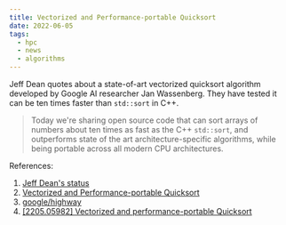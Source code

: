 ```yaml
---
title: Vectorized and Performance-portable Quicksort
date: 2022-06-05
tags:
  - hpc
  - news
  - algorithms
---
```


Jeff Dean quotes about a state-of-art vectorized quicksort algorithm developed
by Google AI researcher Jan Wassenberg. They have tested it can be ten times
faster than `std::sort` in C++.

> Today we're sharing open source code that can sort arrays of numbers about ten
> times as fast as the C++ `std::sort`, and outperforms state of the art
> architecture-specific algorithms, while being portable across all modern CPU
> architectures.

References:

1. [Jeff Dean's status](https://twitter.com/JeffDean/status/1533124158686580737)
2. [Vectorized and Performance-portable Quicksort](https://opensource.googleblog.com/2022/06/Vectorized%20and%20performance%20portable%20Quicksort.html)
3. [google/highway](https://github.com/google/highway)
4. [[2205.05982] Vectorized and performance-portable Quicksort](https://arxiv.org/abs/2205.05982)

